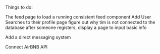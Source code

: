 Things to do:

<!-- Main Objectives -->
The feed page to load a running consistent feed component
Add User Searches to their profile page
figure out why tim is not connected to the database
after someone registers, display a page to input basic info



<!-- Bonus -->
Add a direct messaging system


<!-- Future -->
Connect AirBNB API
